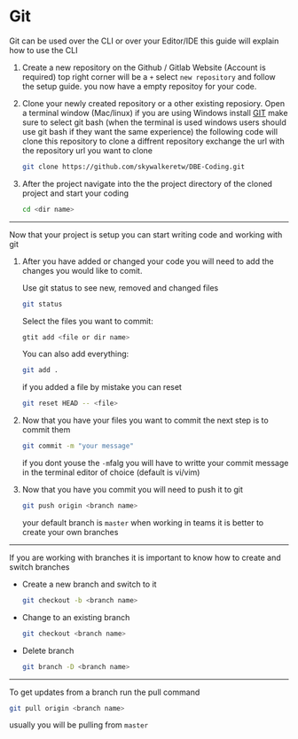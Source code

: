# Git

Git can be used over the CLI or over your Editor/IDE this guide will explain how to use the CLI

1. Create a new repository on the Github / Gitlab Website (Account is required) top right corner will be a `+` select `new repository` and follow the setup guide.
you now have a empty repositoy for your code.

1. Clone your  newly created repository or a other existing reposiory. Open a terminal window (Mac/linux) if you are using Windows install [GIT](https://git-scm.com/download/) make sure to select git bash (when the terminal is used windows users should use git bash if they want the same experience) the following code will clone this repository to clone a diffrent repository exchange the url with the repository url you want to clone
    ```bash
    git clone https://github.com/skywalkeretw/DBE-Coding.git
    ```

1. After the project navigate into the the project directory of the cloned project and start your coding
    ```bash
    cd <dir name>
    ```

---

Now that your project is setup you can start writing code and working with git

1. After you have added or changed your code you will need to add the changes you would like to comit.

    Use git status to see new, removed and changed files
    ```bash
    git status
    ```
    Select the files you want to commit:
    ```bash
    gtit add <file or dir name>
    ```
    You can also add everything:
    ```bash
    git add .
    ```
    if you added a file by mistake you can reset 
    ```bash
    git reset HEAD -- <file>
    ```

1. Now that you have your files you want to commit the next step is to commit them
    ```bash
    git commit -m "your message"
    ```
    if you dont youse the `-m`falg you will have to writte your commit message in the terminal editor of choice (default is vi/vim) 

1. Now that you have you commit you will need to push it to git
    ```bash
    git push origin <branch name>
    ````
    your default branch is `master` when working in teams it is better to create your own branches 

---

If you are working with branches it is important to know how to create and switch branches

- Create a new branch and switch to it
    ```bash
    git checkout -b <branch name>
    ```

- Change to an existing branch
    ```bash
    git checkout <branch name>
    ````

- Delete branch
    ```bash
    git branch -D <branch name>
    ````

---

To get updates from a branch run the pull command  
```bash
git pull origin <branch name>
```

usually you will be pulling from `master`